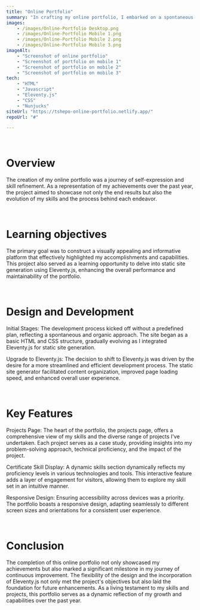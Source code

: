 ```yaml
---
title: "Online Portfolio"
summary: "In crafting my online portfolio, I embarked on a spontaneous journey, evolving from a simple HTML and CSS structure to a dynamic showcase powered by Eleventy.js. This transition enhanced performance and organization. The portfolio's key features include an in-depth projects page with case studies, a dynamic skills display, and a responsive design. Through this project, I not only highlighted my achievements but embraced a continuous learning process, culminating in a versatile and visually engaging representation of my skills and projects."
images: 
    - /images/Online-Portfolio Desktop.png
    - /images/Online-Portfolio Mobile 1.png
    - /images/Online-Portfolio Mobile 2.png
    - /images/Online-Portfolio Mobile 3.png
imageAlt:
    - "Screenshot of online portfolio"
    - "Screenshot of portfolio on mobile 1"
    - "Screenshot of portfolio on mobile 2"
    - "Screenshot of portfolio on mobile 3"
tech: 
    - "HTML"
    - "Javascript"
    - "Eleventy.js"
    - "CSS"
    - "Nunjucks"
siteUrl: "https://tshepo-online-portfolio.netlify.app/"
repoUrl: "#"

---
```

<br>
<h1>Overview</h1>
<p> The creation of my online portfolio was a journey of self-expression and skill refinement. As a representation of my achievements over the past year, the project aimed to showcase not only the end results but also the evolution of my skills and the process behind each endeavor.</p>
<br>
<h1> Learning <span>objectives</span></h1>
<p>The primary goal was to construct a visually appealing and informative platform that effectively highlighted my accomplishments and capabilities. This project also served as a learning opportunity to delve into static site generation using Eleventy.js, enhancing the overall performance and maintainability of the portfolio.
</p>
<br>
<h1> Design and <span>Development</span></h1>
<p>Initial Stages:
The development process kicked off without a predefined plan, reflecting a spontaneous and organic approach. The site began as a basic HTML and CSS structure, gradually evolving as I integrated Eleventy.js for static site generation.

Upgrade to Eleventy.js:
The decision to shift to Eleventy.js was driven by the desire for a more streamlined and efficient development process. The static site generator facilitated content organization, improved page loading speed, and enhanced overall user experience.</p>
<br>
<h1>Key <span>Features</span></h1>
<p>Projects Page:
The heart of the portfolio, the projects page, offers a comprehensive view of my skills and the diverse range of projects I've undertaken. Each project serves as a case study, providing insights into my problem-solving approach, technical proficiency, and the impact of the project.

Certificate Skill Display:
A dynamic skills section dynamically reflects my proficiency levels in various technologies and tools. This interactive feature adds a layer of engagement for visitors, allowing them to explore my skill set in an intuitive manner.

Responsive Design:
Ensuring accessibility across devices was a priority. The portfolio boasts a responsive design, adapting seamlessly to different screen sizes and orientations for a consistent user experience. </p>
<br>
<h1>Conclusion</h1>
<p>The completion of this online portfolio not only showcased my achievements but also marked a significant milestone in my journey of continuous improvement. The flexibility of the design and the incorporation of Eleventy.js not only met the project's objectives but also laid the foundation for future enhancements. As a living testament to my skills and projects, this portfolio serves as a dynamic reflection of my growth and capabilities over the past year.</p>
<br>